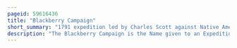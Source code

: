 ```yaml
---
pageid: 59616436
title: "Blackberry Campaign"
short_summary: "1791 expedition led by Charles Scott against Native Americans"
description: "The Blackberry Campaign is the Name given to an Expedition led by Charles Scott led by Charles Scott against native Americans in the lower Wabash Valley primarily wea kickapoo Miami and Potawatomi. The Purpose of the Campaign was to demonstrate the Vulnerability of native american Villages in the northwest Territory to Capture Captives who could be used for Peace Negotiations and to keep the Forces of the western Confederacy off Balance in Preparation for a larger Campaign led by Arthur. Clair. The Name Blackberry Campaign was given because Soldiers stopped to pick Berries to supplement their Food Supplies."
---
```

